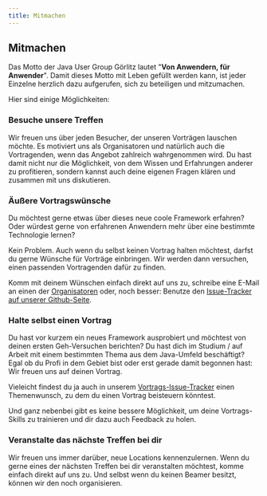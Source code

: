 ```yaml
---
title: Mitmachen
---
```


## Mitmachen

Das Motto der Java User Group Görlitz lautet "**Von Anwendern, für Anwender**".
Damit dieses Motto mit Leben gefüllt werden kann, ist jeder Einzelne 
herzlich dazu aufgerufen, sich zu beteiligen und mitzumachen. 

Hier sind einige Möglichkeiten:

### Besuche unsere Treffen
Wir freuen uns über jeden Besucher, der unseren Vorträgen lauschen möchte. 
Es motiviert uns als Organisatoren und natürlich auch die Vortragenden,
wenn das Angebot zahlreich wahrgenommen wird. Du hast damit nicht nur die 
Möglichkeit, von dem Wissen und Erfahrungen anderer zu profitieren, sondern 
kannst auch deine eigenen Fragen klären und zusammen mit uns diskutieren.


### Äußere Vortragswünsche
Du möchtest gerne etwas über dieses neue coole Framework erfahren? Oder würdest 
gerne von erfahrenen Anwendern mehr über eine bestimmte Technologie lernen?

Kein Problem. Auch wenn du selbst keinen Vortrag halten möchtest, darfst du gerne 
Wünsche für Vorträge einbringen. Wir werden dann versuchen, einen passenden Vortragenden
dafür zu finden. 

Komm mit deinem Wünschen einfach direkt auf uns zu, schreibe eine E-Mail an einen der [Organisatoren](/about) oder, noch besser: Benutze den [Issue-Tracker auf unserer Github-Seite](https://github.com/juggr/Planung/issues). 


### Halte selbst einen Vortrag
Du hast vor kurzem ein neues Framework ausprobiert und möchtest von deinen ersten Geh-Versuchen berichten? 
Du hast dich im Studium / auf Arbeit mit einem bestimmten Thema aus dem Java-Umfeld beschäftigt? 
Egal ob du Profi in dem Gebiet bist oder erst gerade damit begonnen hast: Wir freuen uns 
auf deinen Vortrag. 

Vieleicht findest du ja auch in unserem [Vortrags-Issue-Tracker](https://github.com/juggr/Planung/issues) einen Themenwunsch, zu 
dem du einen Vortrag beisteuern könntest. 

Und ganz nebenbei gibt es keine bessere Möglichkeit, um deine Vortrags-Skills zu trainieren und dir dazu auch Feedback zu holen.

### Veranstalte das nächste Treffen bei dir

Wir freuen uns immer darüber, neue Locations kennenzulernen. Wenn du gerne eines der nächsten Treffen
bei dir veranstalten möchtest, komme einfach direkt auf uns zu. 
Und selbst wenn du keinen Beamer besitzt, können wir den noch organisieren. 

